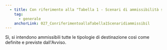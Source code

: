 ```yaml
---
  - title: Con riferimento alla "Tabella 1 - Scenari di ammissibilità su origine e destinazione" di cui agli allegati 2.1, 2.2, 2.3, 2.4, 2.5 e 2.6, nei casi in cui è riportato "Sì" si intendono ammissibili tutte le tipologie di destinazione così come definite e previste dall'Avviso, ovvero PSN, infrastruttura della PA adeguata e cloud qualificato?
    tag:
      - generale
    anchorLink: 027_ConriferimentoallaTabella1Scenaridiammissibil
---
```


Sì, si intendono ammissibili tutte le tipologie di destinazione così come definite e previste dall'Avviso.